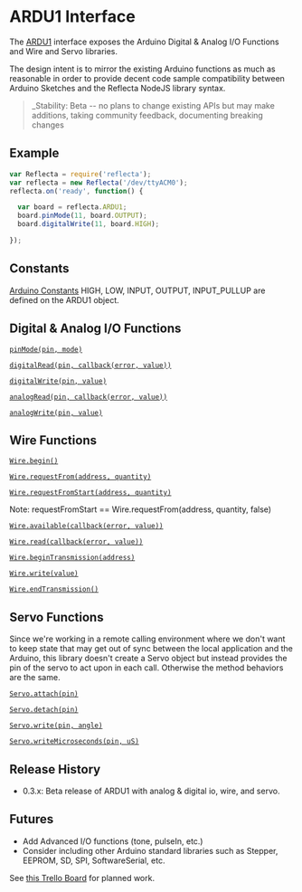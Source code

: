 # ARDU1 Interface

The [ARDU1](https://github.com/JayBeavers/Reflecta/blob/master/NodeClient/node_modules/reflecta_ARDU1.js) interface exposes the Arduino Digital & Analog I/O Functions and Wire and Servo libraries.

The design intent is to mirror the existing Arduino functions as much as reasonable in order to provide decent code sample compatibility between Arduino Sketches and the Reflecta NodeJS library syntax.

> _Stability: Beta -- no plans to change existing APIs but may make additions, taking community feedback, documenting breaking changes

## Example

```javascript
var Reflecta = require('reflecta');
var reflecta = new Reflecta('/dev/ttyACM0');
reflecta.on('ready', function() {

  var board = reflecta.ARDU1;
  board.pinMode(11, board.OUTPUT);
  board.digitalWrite(11, board.HIGH);

});
```

## Constants

[Arduino Constants](http://arduino.cc/en/Reference/Constants) HIGH, LOW, INPUT, OUTPUT, INPUT_PULLUP are defined on the ARDU1 object.

## Digital & Analog I/O Functions

[`pinMode(pin, mode)`](http://arduino.cc/en/Reference/PinMode)

[`digitalRead(pin, callback(error, value))`](http://arduino.cc/en/Reference/DigitalRead)

[`digitalWrite(pin, value)`](http://arduino.cc/en/Reference/DigitalWrite)

[`analogRead(pin, callback(error, value))`](http://arduino.cc/en/Reference/AnalogRead)

[`analogWrite(pin, value)`](http://arduino.cc/en/Reference/AnalogWrite)

## Wire Functions

[`Wire.begin()`](http://arduino.cc/en/Reference/WireBegin)

[`Wire.requestFrom(address, quantity)`](http://arduino.cc/en/Reference/WireRequestFrom)

[`Wire.requestFromStart(address, quantity)`](http://arduino.cc/en/Reference/WireRequestFrom)

Note: requestFromStart == Wire.requestFrom(address, quantity, false)

[`Wire.available(callback(error, value))`](http://arduino.cc/en/Reference/WireAvailable)

[`Wire.read(callback(error, value))`](http://arduino.cc/en/Reference/WireRead)

[`Wire.beginTransmission(address)`](http://arduino.cc/en/Reference/WireBeginTransmission)

[`Wire.write(value)`](http://arduino.cc/en/Reference/WireWrite)

[`Wire.endTransmission()`](http://arduino.cc/en/Reference/WireEndTransmission)

## Servo Functions

Since we're working in a remote calling environment where we don't want to keep state that may get out of sync between the local application and the Arduino, this library doesn't create a Servo object but instead provides the pin of the servo to act upon in each call.  Otherwise the method behaviors are the same.

[`Servo.attach(pin)`](http://arduino.cc/en/Reference/ServoAttach)

[`Servo.detach(pin)`](http://arduino.cc/en/Reference/ServoDetach)

[`Servo.write(pin, angle)`](http://arduino.cc/en/Reference/ServoWrite)

[`Servo.writeMicroseconds(pin, uS)`](http://arduino.cc/en/Reference/ServoWriteMicroseconds)

## Release History

- 0.3.x: Beta release of ARDU1 with analog & digital io, wire, and servo.

## Futures

- Add Advanced I/O functions (tone, pulseIn, etc.)
- Consider including other Arduino standard libraries such as Stepper, EEPROM, SD, SPI, SoftwareSerial, etc.

See [this Trello Board](https://trello.com/board/reflecta/4fe0b182caf51043640db94b) for planned work.